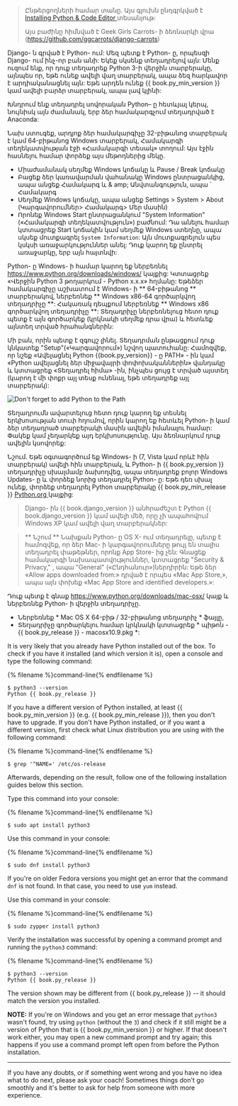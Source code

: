 > Ընթերցողների համար տանը. Այս գլուխն ընդգրկված է [ Installing Python & Code Editor ](https://www.youtube.com/watch?v=pVTaqzKZCdA) տեսանյութ:
> 
> Այս բաժինը հիմնված է Geek Girls Carrots- ի ձեռնարկի վրա (https://github.com/ggcarrots/django-carrots)

Django- ն գրված է Python- ում: Մեզ պետք է Python- ը, որպեսզի Django- ում ինչ-որ բան անի: Եկեք սկսենք տեղադրելով այն: Մենք ուզում ենք, որ դուք տեղադրեք Python 3-ի վերջին տարբերակը, այնպես որ, եթե ունեք ավելի վաղ տարբերակ, ապա ձեզ հարկավոր է արդիականացնել այն: Եթե ​​արդեն ունեք {{ book.py_min_version }} կամ ավելի բարձր տարբերակ, ապա լավ կլինի:

Խնդրում ենք տեղադրել սովորական Python– ը հետևյալ կերպ, նույնիսկ այն ժամանակ, երբ ձեր համակարգչում տեղադրված է Anaconda:

<!--sec data-title="Install Python: Windows" data-id="python_windows" data-collapse=true ces-->

Նախ ստուգեք, արդյոք ձեր համակարգիչը 32-բիթանոց տարբերակ է կամ 64-բիթանոց Windows տարբերակ, Համակարգի տեղեկատվության էջի «Համակարգի տեսակ» տողում: Այս էջին հասնելու համար փորձեք այս մեթոդներից մեկը.

* Միաժամանակ սեղմեք Windows կոճակը և Pause / Break կոճակը
* Բացեք ձեր կառավարման վահանակը Windows ընտրացանկից, ապա անցեք Համակարգ և & amp; Անվտանգություն, ապա ՝ Համակարգ
* Սեղմեք Windows կոճակը, ապա անցեք Settings > System > About (Կարգավորումներ> Համակարգ> Մեր մասին)
* Որոնեք Windows Start ընտրացանկում "System Information" («Համակարգի տեղեկատվություն») բաժնում: Դա անելու համար կտտացրեք Start կոճակին կամ սեղմեք Windows ստեղնը, ապա սկսեք մուտքագրել ` System Information `: Այն մուտքագրելուն պես կսկսի առաջարկություններ անել: Դուք կարող եք ընտրել առաջարկը, երբ այն հայտնվի:

Python- ը Windows- ի համար կարող եք ներբեռնել https://www.python.org/downloads/windows/ կայքից: Կտտացրեք «Վերջին Python 3 թողարկում - Python x.x.x» հղմանը: Եթե ​​ձեր համակարգիչը աշխատում է Windows- ի ** 64-բիթանոց ** տարբերակով, ներբեռնեք ** Windows x86-64 գործարկվող տեղադրիչը **: Հակառակ դեպքում ներբեռնեք ** Windows x86 գործարկվող տեղադրիչը **: Տեղադրիչը ներբեռնելուց հետո դուք պետք է այն գործարկեք (կրկնակի սեղմեք դրա վրա) և հետևեք այնտեղ տրված հրահանգներին:

Մի բան, որին պետք է զգույշ լինել. Տեղադրման ընթացքում դուք կնկատեք "Setup"(«Կարգավորում») նշվող պատուհանը: Համոզվեք, որ նշեք «Ավելացնել Python {{book.py_version}} - ը PATH» - ին կամ «Python ավելացնել ձեր միջավայրի փոփոխականներին» վանդակը և կտտացրեք «Տեղադրել հիմա» -ին, ինչպես ցույց է տրված այստեղ (կարող է մի փոքր այլ տեսք ունենալ, եթե տեղադրեք այլ տարբերակ):

![Don't forget to add Python to the Path](../python_installation/images/python-installation-options.png)

Տեղադրումն ավարտելուց հետո դուք կարող եք տեսնել երկխոսության տուփ հղումով, որին կարող եք հետևել Python- ի կամ ձեր տեղադրած տարբերակի մասին ավելին իմանալու համար: Փակեք կամ չեղարկեք այդ երկխոսությունը. Այս ձեռնարկում դուք ավելին կսովորեք:

Նշում. Եթե օգտագործում եք Windows- ի (7, Vista կամ որևէ հին տարբերակ) ավելի հին տարբերակ, և Python- ի {{ book.py_version }} տեղադրիչը սխալմամբ ձախողվեց, ապա տեղադրեք բոլոր Windows Updates- ը և փորձեք նորից տեղադրել Python- ը: Եթե ​​դեռ սխալ ունեք, փորձեք տեղադրել Python տարբերակը {{ book.py_min_release }} [ Python.org ](https://www.python.org/downloads/windows/) կայքից:

> Django- ին {{ book.django_version }} անհրաժեշտ է Python {{ book.django_version }} կամ ավելի մեծ, որը չի ապահովում Windows XP կամ ավելի վաղ տարբերակներ:

<!--endsec-->

<!--sec data-title="Install Python: OS X" data-id="python_OSX"
data-collapse=true ces-->

> ** Նշում ** Նախքան Python- ը OS X- ում տեղադրելը, պետք է համոզվեք, որ ձեր Mac- ի կարգավորումները թույլ են տալիս տեղադրել փաթեթներ, որոնք App Store- ից չեն: Գնացեք համակարգի նախապատվություններ, կտտացրեք "Security & Privacy," , ապա "General" («Ընդհանուր»)ներդիրին: Եթե ​​ձեր «Allow apps downloaded from:» դրված է որպես «Mac App Store,», ապա այն փոխեք «Mac App Store and identified developers.»:

Դուք պետք է գնաք https://www.python.org/downloads/mac-osx/ կայք և ներբեռնեք Python- ի վերջին տեղադրիչը.

* Ներբեռնեք * Mac OS X 64-բիթ / 32-բիթանոց տեղադրիչ * ֆայլը,
* Տեղադրիչը գործարկելու համար կրկնակի կտտացրեք * պիթոն - {{ book.py_release }} - macosx10.9.pkg *:

<!--endsec-->

<!--sec data-title="Install Python: Linux" data-id="python_linux"
data-collapse=true ces-->

It is very likely that you already have Python installed out of the box. To check if you have it installed (and which version it is), open a console and type the following command:

{% filename %}command-line{% endfilename %}

    $ python3 --version
    Python {{ book.py_release }}
    

If you have a different version of Python installed, at least {{ book.py_min_version }} (e.g. {{ book.py_min_release }}), then you don't have to upgrade. If you don't have Python installed, or if you want a different version, first check what Linux distribution you are using with the following command:

{% filename %}command-line{% endfilename %}

    $ grep '^NAME=' /etc/os-release
    

Afterwards, depending on the result, follow one of the following installation guides below this section.

<!--endsec-->

<!--sec data-title="Install Python: Debian or Ubuntu" data-id="python_debian" data-collapse=true ces-->

Type this command into your console:

{% filename %}command-line{% endfilename %}

    $ sudo apt install python3
    

<!--endsec-->

<!--sec data-title="Install Python: Fedora" data-id="python_fedora"
data-collapse=true ces-->

Use this command in your console:

{% filename %}command-line{% endfilename %}

    $ sudo dnf install python3
    

If you're on older Fedora versions you might get an error that the command `dnf` is not found. In that case, you need to use `yum` instead.

<!--endsec-->

<!--sec data-title="Install Python: openSUSE" data-id="python_openSUSE"
data-collapse=true ces-->

Use this command in your console:

{% filename %}command-line{% endfilename %}

    $ sudo zypper install python3
    

<!--endsec-->

Verify the installation was successful by opening a command prompt and running the `python3` command:

{% filename %}command-line{% endfilename %}

    $ python3 --version
    Python {{ book.py_release }}
    

The version shown may be different from {{ book.py_release }} -- it should match the version you installed.

**NOTE:** If you're on Windows and you get an error message that `python3` wasn't found, try using `python` (without the `3`) and check if it still might be a version of Python that is {{ book.py_min_version }} or higher. If that doesn't work either, you may open a new command prompt and try again; this happens if you use a command prompt left open from before the Python installation.

* * *

If you have any doubts, or if something went wrong and you have no idea what to do next, please ask your coach! Sometimes things don't go smoothly and it's better to ask for help from someone with more experience.
